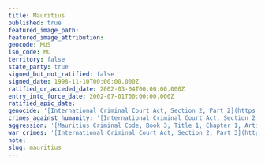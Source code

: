 ```yaml
---
title: Mauritius
published: true
featured_image_path:
featured_image_attribution:
geocode: MUS
iso_code: MU
territory: false
state_party: true
signed_but_not_ratified: false
signed_date: 1998-11-10T00:00:00.000Z
ratified_or_acceded_date: 2002-03-04T00:00:00.000Z
entry_into_force_date: 2002-07-01T00:00:00.000Z
ratified_apic_date:
genocide: '[International Criminal Court Act, Section 2, Part 2](https://iccdb.hrlc.net/data/doc/467/keyword/46/)'
crimes_against_humanity: '[International Criminal Court Act, Section 2, Part 1](https://iccdb.hrlc.net/data/doc/467/keyword/13/)'
aggression: '[Mauritius Criminal Code, Book 3, Title 1, Chapter 1, Articles 51, 63-64](https://iccdb.hrlc.net/data/doc/466/keyword/1/)'
war_crimes: '[International Criminal Court Act, Section 2, Part 3](https://iccdb.hrlc.net/data/doc/467/keyword/145/)'
note:
slug: mauritius
---
```



